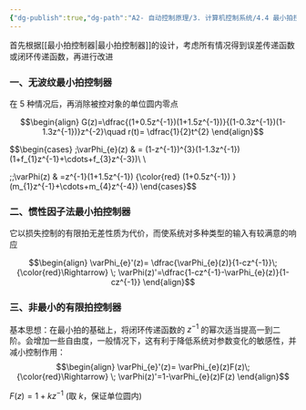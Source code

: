 ```yaml
---
{"dg-publish":true,"dg-path":"A2- 自动控制原理/3. 计算机控制系统/4.4 最小拍控制器的改进.md","permalink":"/A2- 自动控制原理/3. 计算机控制系统/4.4 最小拍控制器的改进/","dgPassFrontmatter":true,"noteIcon":"","created":"2025-04-15T09:36:55.000+08:00","updated":"2025-04-24T19:35:02.231+08:00"}
---
```


首先根据[[最小拍控制器\|最小拍控制器]]的设计，考虑所有情况得到误差传递函数或闭环传递函数，再进行改进

### 一、无波纹最小拍控制器
在 5 种情况后，再消除被控对象的单位圆内零点



$$\begin{align}
G(z)=\dfrac{(1+0.5z^{-1})(1+1.5z^{-1})}{(1-0.3z^{-1})(1-1.3z^{-1})}z^{-2}\quad r(t)= \dfrac{1}{2}t^{2}
\end{align}$$


$$\begin{cases}
\;\varPhi_{e}(z) & = (1-z^{-1})^{3}(1-1.3z^{-1}) (1+f_{1}z^{-1}+\cdots+f_{3}z^{-3})\\ \\

\;\;\varPhi(z) & =z^{-1}(1+1.5z^{-1}) {\color{red}  (1+0.5z^{-1}) } (m_{1}z^{-1}+\cdots+m_{4}z^{-4})
\end{cases}$$


### 二、惯性因子法最小拍控制器
它以损失控制的有限拍无差性质为代价，而使系统对多种类型的输入有较满意的响应

$$\begin{align}
\varPhi_{e}'(z)= \dfrac{\varPhi_{e}(z)}{1-cz^{-1}}\; {\color{red}\Rightarrow} \; \varPhi(z)'=\dfrac{1-cz^{-1}-\varPhi_{e}(z)}{1-cz^{-1}}
\end{align}$$

### 三、非最小的有限拍控制器
基本思想：在最小拍的基础上，将闭环传递函数的 $z^{-1}$ 的幂次适当提高一到二阶。会增加一些自由度，一般情况下，这有利于降低系统对参数变化的敏感性，并减小控制作用：
$$\begin{align}
\varPhi_{e}'(z)= \varPhi_{e}(z)F(z)\; {\color{red}\Rightarrow} \; \varPhi(z)'=1-\varPhi_{e}(z)F(z)
\end{align}$$

$F(z)=1+kz^{-1}$  (取 $k$，保证单位圆内)



